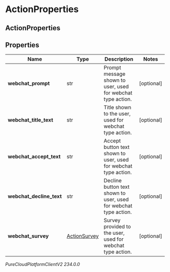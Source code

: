 # ActionProperties

## ActionProperties

## Properties

|Name | Type | Description | Notes|
|------------ | ------------- | ------------- | -------------|
| **webchat_prompt** | str | Prompt message shown to user, used for webchat type action. | [optional] |
| **webchat_title_text** | str | Title shown to the user, used for webchat type action. | [optional] |
| **webchat_accept_text** | str | Accept button text shown to user, used for webchat type action. | [optional] |
| **webchat_decline_text** | str | Decline button text shown to user, used for webchat type action. | [optional] |
| **webchat_survey** | [ActionSurvey](ActionSurvey) | Survey provided to the user, used for webchat type action. | [optional] |



_PureCloudPlatformClientV2 234.0.0_

